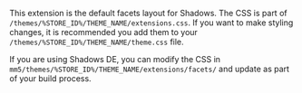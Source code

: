 This extension is the default facets layout for Shadows. The CSS is part of `/themes/%STORE_ID%/THEME_NAME/extensions.css`. If you want to make styling changes, it is recommended you add them to your `/themes/%STORE_ID%/THEME_NAME/theme.css` file.

If you are using Shadows DE, you can modify the CSS in `mm5/themes/%STORE_ID%/THEME_NAME/extensions/facets/` and update as part of your build process.
